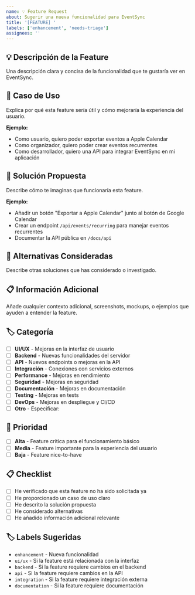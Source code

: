 ```yaml
---
name: 💡 Feature Request
about: Sugerir una nueva funcionalidad para EventSync
title: '[FEATURE] '
labels: ['enhancement', 'needs-triage']
assignees: ''
---
```


## 💡 Descripción de la Feature

Una descripción clara y concisa de la funcionalidad que te gustaría ver en EventSync.

## 🎯 Caso de Uso

Explica por qué esta feature sería útil y cómo mejoraría la experiencia del usuario.

**Ejemplo:**
- Como usuario, quiero poder exportar eventos a Apple Calendar
- Como organizador, quiero poder crear eventos recurrentes
- Como desarrollador, quiero una API para integrar EventSync en mi aplicación

## 💭 Solución Propuesta

Describe cómo te imaginas que funcionaría esta feature.

**Ejemplo:**
- Añadir un botón "Exportar a Apple Calendar" junto al botón de Google Calendar
- Crear un endpoint `/api/events/recurring` para manejar eventos recurrentes
- Documentar la API pública en `/docs/api`

## 🔄 Alternativas Consideradas

Describe otras soluciones que has considerado o investigado.

## 📋 Información Adicional

Añade cualquier contexto adicional, screenshots, mockups, o ejemplos que ayuden a entender la feature.

## 🏷️ Categoría

- [ ] **UI/UX** - Mejoras en la interfaz de usuario
- [ ] **Backend** - Nuevas funcionalidades del servidor
- [ ] **API** - Nuevos endpoints o mejoras en la API
- [ ] **Integración** - Conexiones con servicios externos
- [ ] **Performance** - Mejoras en rendimiento
- [ ] **Seguridad** - Mejoras en seguridad
- [ ] **Documentación** - Mejoras en documentación
- [ ] **Testing** - Mejoras en tests
- [ ] **DevOps** - Mejoras en despliegue y CI/CD
- [ ] **Otro** - Especificar:

## 🎯 Prioridad

- [ ] **Alta** - Feature crítica para el funcionamiento básico
- [ ] **Media** - Feature importante para la experiencia del usuario
- [ ] **Baja** - Feature nice-to-have

## 📋 Checklist

- [ ] He verificado que esta feature no ha sido solicitada ya
- [ ] He proporcionado un caso de uso claro
- [ ] He descrito la solución propuesta
- [ ] He considerado alternativas
- [ ] He añadido información adicional relevante

## 🏷️ Labels Sugeridas

- `enhancement` - Nueva funcionalidad
- `ui/ux` - Si la feature está relacionada con la interfaz
- `backend` - Si la feature requiere cambios en el backend
- `api` - Si la feature requiere cambios en la API
- `integration` - Si la feature requiere integración externa
- `documentation` - Si la feature requiere documentación 